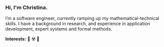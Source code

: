 ### Hi, I'm Christina.

I’m a software engineer, currently ramping up my mathematical-technical skills. I have a background in research, and experience in application development, expert systems and formal methods. 

**Interests:** 🌊 ☢️ 🚀
